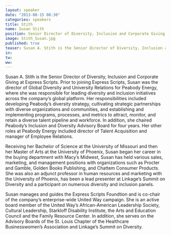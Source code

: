 ```yaml
---
layout: speaker
date: "2013-08-15 08:30"
categories: speakers
title: Stith
name: Susan Stith
position: Senior Director of Diversity, Inclusion and Corporate Giving, Express Scripts
image: Stith_Susan.jpg
published: true
teaser: Susan A. Stith is the Senior Director of Diversity, Inclusion and Corporate Giving at Express Scripts.
in:
tw:
ww: 
---
```

Susan A. Stith is the Senior Director of Diversity, Inclusion and Corporate Giving at Express Scripts. Prior to joining Express Scripts, Susan was the director of Global Diversity and University Relations for Peabody Energy, where she was responsible for leading diversity and inclusion initiatives across the company’s global platform. Her responsibilities included developing Peabody’s diversity strategy, cultivating strategic partnerships with diverse organizations and communities, and establishing and implementing programs, processes, and metrics to attract, monitor, and retain a diverse talent pipeline and workforce. In addition, she chaired Peabody’s Inclusion and Diversity Advisory Board for four years. Her other roles at Peabody Energy included director of Talent Acquisition and manager of Employee Relations.

Receiving her Bachelor of Science at the University of Missouri and then her Master of Arts at the University of Phoenix, Susan began her career in the buying department with Macy’s Midwest, Susan has held various sales, marketing, and management positions with organizations such as Procter and Gamble, Golden Books Publishing, and Chattem Consumer Products. She was also an adjunct professor in human resources and marketing with the University of Phoenix, has been a lead presenter at Linkage’s Summit on Diversity and a participant on numerous diversity and inclusion panels.

Susan manages and guides the Express Scripts Foundtion and is co-chair of the company’s enterprise-wide United Way campaign. She is an active board member of the United Way’s African-American Leadership Society, Cultural Leadership, Starkloff Disability Institute, the Arts and Education Council and the Family Resource Center. In addition, she serves on the Advisory Boards of the St. Louis Chapter of the Healthcare Businesswomen’s Association and Linkage’s Summit on Diversity.
